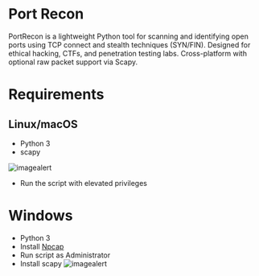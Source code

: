 # Port Recon
PortRecon is a lightweight Python tool for scanning and identifying open ports using TCP connect and stealth techniques (SYN/FIN). Designed for ethical hacking, CTFs, and penetration testing labs. Cross-platform with optional raw packet support via Scapy.

# Requirements
## Linux/macOS
- Python 3
- scapy

![imagealert]()

- Run the script with elevated privileges

# Windows
- Python 3
- Install [Npcap](https://npcap.com)
- Run script as Administrator
- Install scapy
![imagealert]()
